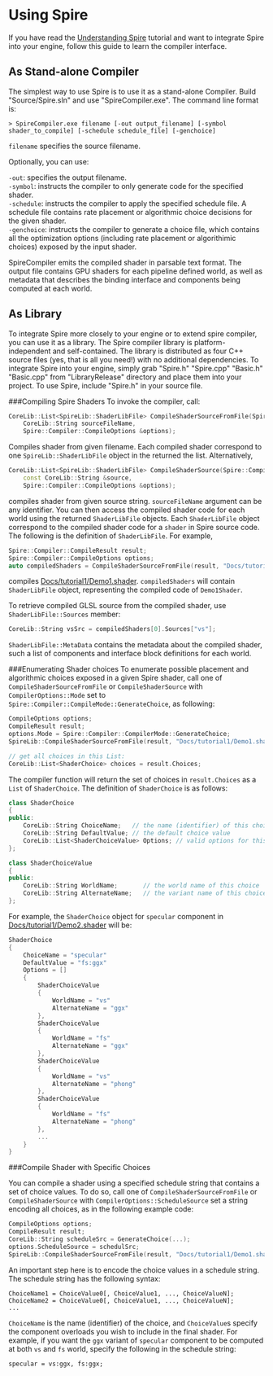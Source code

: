 # Using Spire
If you have read the [Understanding Spire](https://github.com/csyonghe/Spire/tree/master/Docs/tutorial1) tutorial and want to integrate Spire into your engine, 
follow this guide to learn the compiler interface.
## As Stand-alone Compiler
The simplest way to use Spire is to use it as a stand-alone Compiler. Build "Source/Spire.sln" and use "SpireCompiler.exe". The command line format is:
```
> SpireCompiler.exe filename [-out output_filename] [-symbol shader_to_compile] [-schedule schedule_file] [-genchoice]
```
`filename` specifies the source filename.

Optionally, you can use:

`-out`: specifies the output filename. <br/>
`-symbol`: instructs the compiler to only generate code for the specified shader.<br/>
`-schedule`: instructs the compiler to apply the specified schedule file. A schedule file contains rate placement or algorithmic choice decisions for the given shader.<br/>
`-genchoice`: instructs the compiler to generate a choice file, which contains all the optimization options (including rate placement or algorithimic choices) exposed by the input shader.

SpireCompiler emits the compiled shader in parsable text format. The output file contains GPU shaders for each pipeline defined world, as well as 
metadata that describes the binding interface and components being computed at each world.

## As Library
To integrate Spire more closely to your engine or to extend spire compiler, you can use it as a library. 
The Spire compiler library is platform-independent and self-contained. The library is distributed as four C++ source files (yes, that is all you need!)
 with no additional dependencies. 
To integrate Spire into your engine, simply grab "Spire.h" "Spire.cpp" "Basic.h" "Basic.cpp" from "LibraryRelease" directory and place them into your project. 
To use Spire, include "Spire.h" in your source file.

###Compiling Spire Shaders
To invoke the compiler, call:
```c++
CoreLib::List<SpireLib::ShaderLibFile> CompileShaderSourceFromFile(Spire::Compiler::CompileResult & result,
	CoreLib::String sourceFileName,
	Spire::Compiler::CompileOptions &options);
```
Compiles shader from given filename. Each compiled shader correspond to one `SpireLib::ShaderLibFile` object in the returned the list.
Alternatively,
```c++
CoreLib::List<SpireLib::ShaderLibFile> CompileShaderSource(Spire::Compiler::CompileResult & result,
	const CoreLib::String &source,
	Spire::Compiler::CompileOptions &options);
```
compiles shader from given source string. `sourceFileName` argument can be any identifier.
You can then access the compiled shader code for each world using the returned `ShaderLibFile` objects. Each `ShaderLibFile` object correspond to
the compiled shader code for a `shader` in Spire source code. The following is the definition of `ShaderLibFile`.
For example, 
```c++
Spire::Compiler::CompileResult result;
Spire::Compiler::CompileOptions options;
auto compiledShaders = CompileShaderSourceFromFile(result, "Docs/tutorial1/Demo1.shader", options);
```
compiles [Docs/tutorial1/Demo1.shader](https://github.com/csyonghe/Spire/blob/master/Docs/tutorial1/Demo1.shader). 
`compiledShaders` will contain `ShaderLibFile` object, representing the compiled code of `Demo1Shader`.

To retrieve compiled GLSL source from the compiled shader, use `ShaderLibFile::Sources` member:
```c++
CoreLib::String vsSrc = compiledShaders[0].Sources["vs"];
```
`ShaderLibFile::MetaData` contains the metadata about the compiled shader, such a list of components and interface block definitions 
for each world.

###Enumerating Shader choices
To enumerate possible placement and algorithmic choices exposed in a given Spire shader, call one of `CompileShaderSourceFromFile` or
`CompileShaderSource` with `CompilerOptions::Mode` set to `Spire::Compiler::CompileMode::GenerateChoice`, as following:
```c++
CompileOptions options;
CompileResult result;
options.Mode = Spire::Compiler::CompilerMode::GenerateChoice;
SpireLib::CompileShaderSourceFromFile(result, "Docs/tutorial1/Demo1.shader", options);

// get all choices in this List:
CoreLib::List<ShaderChoice> choices = result.Choices;
```
The compiler function will return the set of choices in `result.Choices` as a `List` of `ShaderChoice`.
The definition of `ShaderChoice` is as follows:
```c++
class ShaderChoice
{
public:
	CoreLib::String ChoiceName;   // the name (identifier) of this choice, used in schedule file.
	CoreLib::String DefaultValue; // the default choice value
	CoreLib::List<ShaderChoiceValue> Options; // valid options for this choice.
};

class ShaderChoiceValue
{
public:
	CoreLib::String WorldName;       // the world name of this choice
	CoreLib::String AlternateName;   // the variant name of this choice
};
```
For example, the `ShaderChoice` object for `specular` component in [Docs/tutorial1/Demo2.shader](https://github.com/csyonghe/Spire/blob/master/Docs/tutorial1/Demo2.shader)
will be:
```c++
ShaderChoice
{
	ChoiceName = "specular"
	DefaultValue = "fs:ggx"
	Options = []
	{
		ShaderChoiceValue
		{
			WorldName = "vs"
			AlternateName = "ggx"
		},
		ShaderChoiceValue
		{
			WorldName = "fs"
			AlternateName = "ggx"
		},
		ShaderChoiceValue
		{
			WorldName = "vs"
			AlternateName = "phong"
		},
		ShaderChoiceValue
		{
			WorldName = "fs"
			AlternateName = "phong"
		},
		...
	}
}
```

###Compile Shader with Specific Choices

You can compile a shader using a specified schedule string that contains a set of choice values. To do so, call one of `CompileShaderSourceFromFile` or
`CompileShaderSource` with `CompilerOptions::ScheduleSource` set a string encoding all choices, as in the following example code:
```c++
CompileOptions options;
CompileResult result;
CoreLib::String scheduleSrc = GenerateChoice(...);
options.ScheduleSource = schedulSrc;
SpireLib::CompileShaderSourceFromFile(result, "Docs/tutorial1/Demo1.shader", options);
```
An important step here is to encode the choice values in a schedule string. The schedule string has the following syntax:
```
ChoiceName1 = ChoiceValue0[, ChoiceValue1, ..., ChoiceValueN];
ChoiceName2 = ChoiceValue0[, ChoiceValue1, ..., ChoiceValueN];
...
```
`ChoiceName` is the name (identifier) of the choice, and `ChoiceValue`s specify the component overloads you wish to include in the final shader.
For example, if you want the `ggx` variant of `specular` component to be computed at both `vs` and `fs` world, specify the following in the schedule string:
```
specular = vs:ggx, fs:ggx;
```

